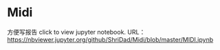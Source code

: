 # Midi
方便写报告
click to view jupyter notebook. URL：https://nbviewer.jupyter.org/github/ShriDad/Midi/blob/master/MIDI.ipynb
